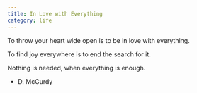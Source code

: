 ```yaml
---
title: In Love with Everything
category: life
---
```


To throw your heart
wide open
is to be in love
with everything.

To find joy everywhere
is to end the search for it.

Nothing is needed,
when everything
is enough.

- D. McCurdy
